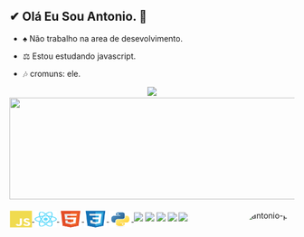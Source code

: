 ## ✔ Olá Eu Sou Antonio. 👨

- ♠  Não trabalho na area de desevolvimento.

- ⚖ Estou estudando javascript.

- 🎶 cromuns: ele.

<div align="center">
  <a href="https://github.com/antonio984cs">
  <img height="180em" src="https://github-readme-stats.vercel.app/api?username=antonio984cs&show_icons=true&theme=chartreuse-dark&include_all_commits=true&count_private=true"/>
  <img height="180em" img width="560em" src="https://github-readme-stats.vercel.app/api/top-langs/?username=antonio984cs&layout=compact&langs_count=7&theme=blue-green"/>
 </div>
  <div style="display: inline_block"><br>
  <img align="center" alt="antonio-Js" height="30" width="40" src="https://raw.githubusercontent.com/devicons/devicon/master/icons/javascript/javascript-plain.svg">
     <img align="center" alt="antonio-React" height="30" width="40" src="https://raw.githubusercontent.com/devicons/devicon/master/icons/react/react-original.svg">
     <img align="center" alt="antonio-HTML" height="30" width="40" src="https://raw.githubusercontent.com/devicons/devicon/master/icons/html5/html5-original.svg">
      <img align="center" alt="antonio-CSS" height="30" width="40" src="https://raw.githubusercontent.com/devicons/devicon/master/icons/css3/css3-original.svg">
  <img align="center" alt="antonio-Python" height="30" width="40" src="https://raw.githubusercontent.com/devicons/devicon/master/icons/python/python-original.svg">
   <img align="right" alt="antonio-pic" height="150" style="border-radius:50px;" src="https://      > 
</div>

   ##
 
<div> 
  	<a href="https://         " target="_blank"><img src="https://img.shields.io/badge/    -9146FF?style=for-the-badge&logo=twitch&logoColor=white" target="_blank"></a>
 <a href="   h   ://            " target="_blank"><img src="https://img.shields.io/badge/     -7289DA?style=for-the-badge&logo=discord&logoColor=white" target="_blank"></a> 
 <a href="   h  ://           " target="_blank"><img src="https://img.shields.io/badge/   -7289DA?style=for-the-badge&logo=discord&logoColor=white" target="_blank"></a> 
  <a href = "mailto:correia202137@gmail.com"><img src="https://img.shields.io/badge/-Gmail-%23333?style=for-the-badge&logo=gmail&logoColor=white" target="_blank"></a>
 <a href="https://www.linkedin.com/in/ :linh do   linkedin:    -45875016a" target="_blank"><img src="https://img.shields.io/badge/-LinkedIn-%230077B5?style=for-the-badge&logo=linkedin&logoColor=white" target="_blank"></a> 

